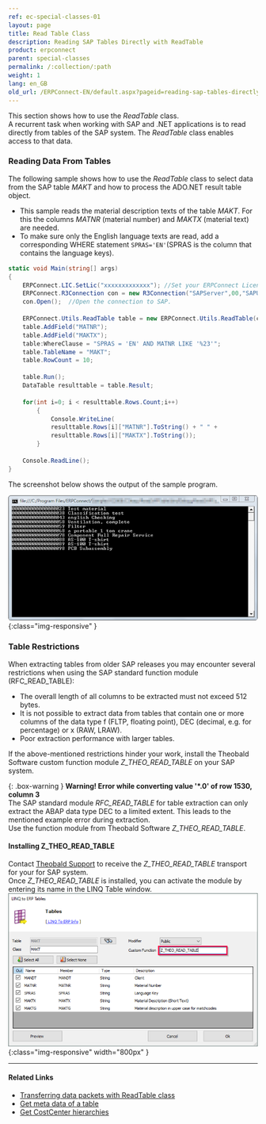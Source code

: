 ```yaml
---
ref: ec-special-classes-01
layout: page
title: Read Table Class
description: Reading SAP Tables Directly with ReadTable
product: erpconnect
parent: special-classes
permalink: /:collection/:path
weight: 1
lang: en_GB
old_url: /ERPConnect-EN/default.aspx?pageid=reading-sap-tables-directly-with-readtable
---
```


This section shows how to use the *ReadTable* class.<br>
A recurrent task when working with SAP and .NET applications is to read directly from tables of the SAP system. 
The *ReadTable* class enables access to that data.

### Reading Data From Tables

The following sample shows how to use the *ReadTable* class to select data from the SAP table *MAKT* and how to process the ADO.NET result table object. 

- This sample reads the material description texts of the table *MAKT*. 
For this the columns *MATNR* (material number) and *MAKTX* (material text) are needed.
- To make sure only the English language texts are read, add a corresponding WHERE statement `SPRAS='EN'`(SPRAS is the column that contains the language keys).

```csharp
static void Main(string[] args) 
{ 
    ERPConnect.LIC.SetLic("xxxxxxxxxxxxx"); //Set your ERPConnect License.
    ERPConnect.R3Connection con = new R3Connection("SAPServer",00,"SAPUser","Password","EN","800");
    con.Open();  //Open the connection to SAP.

    ERPConnect.Utils.ReadTable table = new ERPConnect.Utils.ReadTable(con);
    table.AddField("MATNR"); 
    table.AddField("MAKTX"); 
    table:WhereClause = "SPRAS = 'EN' AND MATNR LIKE '%23'";
    table.TableName = "MAKT"; 
    table.RowCount = 10; 

    table.Run(); 
    DataTable resulttable = table.Result; 
         
    for(int i=0; i < resulttable.Rows.Count;i++) 
        { 
            Console.WriteLine( 
            resulttable.Rows[i]["MATNR"].ToString() + " " + 
            resulttable.Rows[i]["MAKTX"].ToString()); 
        }
          
    Console.ReadLine(); 
}

```
<!---
<details>
<summary>Click to open VB example.</summary>
{% highlight visualbasic %}
Module Module1 
     
   Sub Main() 
     
      Using con As New R3Connection 
          con.Host = "Hamlet"
          con.SystemNumber = 11 
          con.UserName = "Theobald"
          con.Password = "pw"
          con.Client = "800"
          con.Language = "DE"
         
          con.Open(False) 
         
          Dim table As New ReadTable(con) 
         
          table.AddField("MATNR") 
          table.AddField("MAKTX") 
          table.AddCriteria("SPRAS = 'EN'")
          table.AddCriteria("AND MATNR LIKE '%23'")
                  
          table.TableName = "MAKT"
         
          table.RowCount = 10 
         
           table.Run() 
         
           Dim resulttable As DataTable resulttable = table.Result 
         
           Dim i As Integer
           For i = 0 To resulttable.Rows.Count - 1 
              Console.WriteLine( _ CStr(resulttable.Rows(i)(0)) + " " + _ 
                 CStr(resulttable.Rows(i)(1))) 
           Next
         
           Console.ReadLine() 
        End Using
   End Sub
End Module
{% endhighlight %}
</details>
-->
The screenshot below shows the output of the sample program. 

![ReadTable-Console](/img/content/ReadTable-Console.png){:class="img-responsive" }

### Table Restrictions
When extracting tables from older SAP releases you may encounter several restrictions when using the SAP standard function module (RFC_READ_TABLE):
- The overall length of all columns to be extracted must not exceed 512 bytes.
- It is not possible to extract data from tables that contain one or more columns of the data type f (FLTP, floating point), DEC (decimal, e.g. for percentage) or x (RAW, LRAW).
- Poor extraction performance with larger tables.

If the above-mentioned restrictions hinder your work, install the Theobald Software custom function module *Z_THEO_READ_TABLE* on your SAP system.

{: .box-warning }
**Warning! Error while converting value '\*.0' of row 1530, column 3** <br>
The SAP standard module *RFC_READ_TABLE* for table extraction  can only extract the ABAP data type DEC to a limited extent. This leads to the mentioned example error during extraction.<br>
Use the function module from Theobald Software *Z_THEO_READ_TABLE*.

#### Installing Z_THEO_READ_TABLE

Contact [Theobald Support](mailto:support@theobald-software.com) to receive the *Z_THEO_READ_TABLE* transport for your for SAP system.<br>
Once *Z_THEO_READ_TABLE* is installed, you can activate the module by entering its name in the LINQ Table window.<br>
![LINQToERP-Tables-004](/img/content/LINQToERP-Tables-004.png){:class="img-responsive" width="800px" }

****
#### Related Links
- [Transferring data packets with ReadTable class](https://kb.theobald-software.com/erpconnect-samples/transferring-data-packets-with-readtable-class)
- [Get meta data of a table](https://kb.theobald-software.com/erpconnect-samples/get-meta-data-of-a-table)
- [Get CostCenter hierarchies](https://kb.theobald-software.com/erpconnect-samples/get-costcenter-hierarchies)